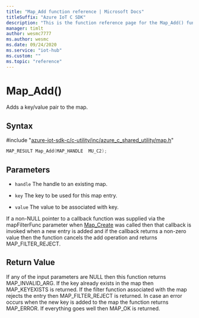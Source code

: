 ```yaml
---                             
title: "Map_Add function reference | Microsoft Docs" 
titleSuffix: "Azure IoT C SDK"            
description: "This is the function reference page for the Map_Add() function in the Azure IoT C SDK. This SDK is used with Azure IoT Hub and Azure IoT Hub Device Provisioning Service"            
manager: timlt                 
author: wesmc7777              
ms.author: wesmc               
ms.date: 09/24/2020                    
ms.service: "iot-hub"             
ms.custom: ""                
ms.topic: "reference"        
---                            
```


# Map_Add()

Adds a key/value pair to the map.

## Syntax

\#include "[azure-iot-sdk-c/c-utility/inc/azure_c_shared_utility/map.h](../map-h.md)"  
```C
MAP_RESULT Map_Add(MAP_HANDLE  MU_C2);
```

## Parameters
* `handle` The handle to an existing map. 

* `key` The key to be used for this map entry. 

* `value` The value to be associated with key.

If a non-NULL pointer to a callback function was supplied via the mapFilterFunc parameter when [Map_Create](../map-h/map-create.md) was called then that callback is invoked when a new entry is added and if the callback returns a non-zero value then the function cancels the add operation and returns MAP_FILTER_REJECT.

## Return Value
If any of the input parameters are NULL then this function returns MAP_INVALID_ARG. If the key already exists in the map then MAP_KEYEXISTS is returned. If the filter function associated with the map rejects the entry then MAP_FILTER_REJECT is returned. In case an error occurs when the new key is added to the map the function returns MAP_ERROR. If everything goes well then MAP_OK is returned.

